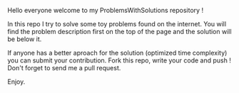 Hello everyone welcome to my ProblemsWithSolutions repository !

In this repo I try to solve some toy problems found on the internet.
You will find the problem description first on the top of the page and the solution will be below it.

If anyone has a better aproach for the solution (optimized time complexity) you can submit your contribution.
Fork this repo, write your code and push ! Don't forget to send me a pull request.

Enjoy.